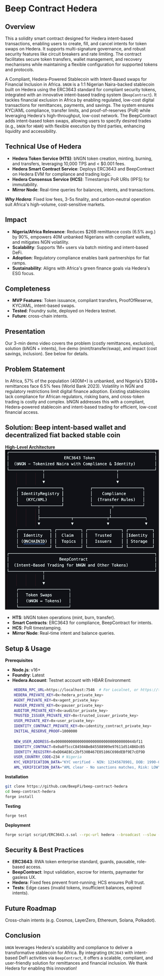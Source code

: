 # Beep Contract Hedera

## Overview

This a solidity smart contract designed for Hedera intent-based transactions, enabling users to create, fill, and cancel intents for token swaps on Hedera. It supports multi-signature governance, and robust security features like circuit breakers and rate limiting. The contract facilitates secure token transfers, wallet management, and recovery mechanisms while maintaining a flexible configuration for supported tokens and protocols.

A Compliant, Hedera-Powered Stablecoin with Intent-Based swaps for Financial Inclusion in Africa.
`bNGN` is a 1:1 Nigerian Naira-backed stablecoin built on Hedera using the ERC3643 standard for compliant security tokens, integrated with an innovative intent-based trading system (`BeepContract`). It tackles financial exclusion in Africa by enabling regulated, low-cost digital transactions for remittances, payments, and savings. The system ensures KYC/AML compliance, transfer limits, and proof-of-reserves (PoR) while leveraging Hedera's high-throughput, low-cost network. The BeepContract adds intent-based token swaps, allowing users to specify desired trades (e.g., `bNGN` for `HBAR`) with flexible execution by third parties, enhancing liquidity and accessibility.

## Technical Use of Hedera

- **Hedera Token Service (HTS)**: bNGN token creation, minting, burning, and transfers, leveraging 10,000 TPS and < $0.001 fees.
- **Hedera Smart Contract Service**: Deploys ERC3643 and BeepContract on Hedera EVM for compliance and trading logic.
- **Hedera Consensus Service (HCS)**: Timestamps PoR URIs (IPFS) for immutability.
- **Mirror Node**: Real-time queries for balances, intents, and transactions.

_**Why Hedera**_: Fixed low fees, 3-5s finality, and carbon-neutral operation suit Africa's high-volume, cost-sensitive markets.

## Impact

- **Nigeria/Africa Relevance**: Reduces $26B remittance costs (6.5% avg.) by 90%, empowers 40M unbanked Nigerians with compliant wallets, and mitigates NGN volatility.
- **Scalability**: Supports 1M+ users via batch minting and intent-based DeFi.
- **Adoption**: Regulatory compliance enables bank partnerships for fiat ramps.
- **Sustainability**: Aligns with Africa's green finance goals via Hedera's ESG focus.

## Completeness

- **MVP Features**: Token issuance, compliant transfers, ProofOfReserve, KYC/AML, intent-based swaps.
- **Tested**: Foundry suite, deployed on Hedera testnet.
- **Future**: cross-chain intents.

## Presentation
Our 3-min demo video covers the problem (costly remittances, exclusion), solution (bNGN + intents), live demo (mint/transfer/swap), and impact (cost savings, inclusion). See below for details.

## Problem Statement
In Africa, 57% of the population (400M+) is unbanked, and Nigeria's $20B+ remittances face 6.5% fees (World Bank 2023). Volatility in NGN and regulatory restrictions limit digital finance adoption. Existing stablecoins lack compliance for African regulators, risking bans, and cross-token trading is costly and complex. bNGN addresses this with a compliant, Hedera-powered stablecoin and intent-based trading for efficient, low-cost financial access.

## Solution: Beep intent-based wallet and decentralized fiat backed stable coin

**High-Level Architecture**
![graphics/contract-high-level-architecture](<graphics/contract-high-level-architecture.png>)

- **HTS**: bNGN token operations (mint, burn, transfer).
- **Smart Contracts**: ERC3643 for compliance, BeepContract for intents.
- **HCS**: PoR timestamping.
- **Mirror Node**: Real-time intent and balance queries.

## Setup & Usage
**Prerequisites**

- **Node.js**: v16+
- **Foundry**: Latest
- **Hedera Account**: Testnet account with HBAR
Environment:
```bash
    HEDERA_RPC_URL=https://localhost:7546  # For Localnet, or https://testnet.hashio.io/api for Testnet
    HEDERA_PRIVATE_KEY=0x<hedera_private_key>
    AGENT_PRIVATE_KEY=0x<agent_private_key>
    PAUSER_PRIVATE_KEY=0x<pauser_private_key>
    AUDITOR_PRIVATE_KEY=0x<auditor_private_key>
    TRUSTED_ISSUER_PRIVATE_KEY=0x<trusted_issuer_private_key>
    USER_PRIVATE_KEY=0x<user_private_key>
    IDENTITY_CONTRACT_PRIVATE_KEY=0x<identity_contract_private_key>
    INITIAL_RESERVE_PROOF=1000000

    NEW_USER_ADDRESS=0x000000000000000000000000000000000044bf11
    IDENTITY_CONTRACT=0x0a8f5ccC8450ABeB45588909e97611d514B6DcB5
    IDENTITY_REGISTRY=0xDD6AE8Cc2bf530B467E05106C698dEBf9E7cEF9D
    USER_COUNTRY_CODE=234 # Nigeria
    KYC_VERIFICATION_DATA="KYC verified - NIN: 12345678901, DOB: 1990-01-01"
    AML_VERIFICATION_DATA="AML clear - No sanctions matches, Risk: LOW"
```

**Installation**

```bash
git clone https://github.com/BeepFi/beep-contract-hedera
cd beep-contract-hedera
forge install
```

**Testing**

```bash 
forge test
```

**Deployment**

```bash
forge script script/ERC3643.s.sol --rpc-url hedera --broadcast --slow --legacy -vvvv
```

## Security & Best Practices

- **ERC3643**: RWA token enterprise standard, guards, pausable, role-based access.
- **BeepContract**: Input validation, escrow for intents, paymaster for gasless UX.
- **Hedera**: Fixed fees prevent front-running; HCS ensures PoR trust.
- **Tests**: Edge cases (invalid tokens, insufficient balances, expired intents).

## Future Roadmap

Cross-chain intents (e.g. Cosmos, LayerZero, Ethereum, Solana, Polkadot).

## Conclusion
`bNGN` leverages Hedera's scalability and compliance to deliver a transformative stablecoin for Africa. By integrating `ERC3643` with intent-based DeFi activities via `BeepContract`, it offers a scalable, compliant, and user-friendly solution for remittances and financial inclusion. We thank Hedera for enabling this innovation!